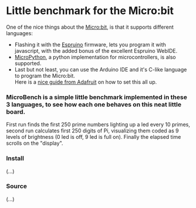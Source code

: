 # Little benchmark for the Micro:bit

One of the nice things about the [Micro:bit](http://microbit.org), is that it supports different languages:
* Flashing it with the [Espruino](http://www.espruino.com/MicroBit) firmware, lets you program it with javascript, with the added bonus of the excellent Espruino WebIDE.
* [MicroPython](http://microbit-micropython.readthedocs.io/en/latest/), a python implementation for microcontrollers, is also supported.
* Last but not least, you can use the Arduino IDE and it's C-like language to program the Micro:bit.  
Here is a [nice guide from Adafruit](https://learn.adafruit.com/use-micro-bit-with-arduino/overview) on how to set this all up.

### MicroBench is a simple little benchmark implemented in these 3 languages, to see how each one behaves on this neat little board.

First run finds the first 250 prime numbers lighting up a led every 10 primes, second run calculates first 250 digits of Pi, visualizing them coded as 9 levels of brightness (0 led is off, 9 led is full on).
Finally the elapsed time scrolls on the "display".

### Install
(...)

### Source
(...)
